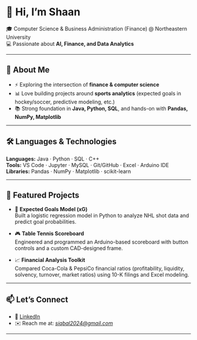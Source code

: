 # 👋 Hi, I’m Shaan  

🎓 Computer Science & Business Administration (Finance) @ Northeastern University  
💻 Passionate about **AI, Finance, and Data Analytics**  

---

## 🚀 About Me  
- ⚡ Exploring the intersection of **finance & computer science**  
- 📊 Love building projects around **sports analytics** (expected goals in hockey/soccer, predictive modeling, etc.)  
- 📚 Strong foundation in **Java, Python, SQL**, and hands-on with **Pandas, NumPy, Matplotlib**  

---

## 🛠️ Languages & Technologies  
**Languages:** Java · Python · SQL · C++  
**Tools:** VS Code · Jupyter · MySQL · Git/GitHub · Excel · Arduino IDE  
**Libraries:** Pandas · NumPy · Matplotlib · scikit-learn  

---

## 📂 Featured Projects  
- 🏒 **Expected Goals Model (xG)**  
  Built a logistic regression model in Python to analyze NHL shot data and predict goal probabilities.  

- 🎮 **Table Tennis Scoreboard**  
  Engineered and programmed an Arduino-based scoreboard with button controls and a custom CAD-designed frame.

- 📈 **Financial Analysis Toolkit**  
  Compared Coca-Cola & PepsiCo financial ratios (profitability, liquidity, solvency, turnover, market ratios) using 10-K filings and Excel modeling.  

---

## 📫 Let’s Connect  
- 💼 [LinkedIn](www.linkedin.com/in/shaaniqbal21)  
- ✉️ Reach me at: *siqbal2024@gmail.com*  

---

